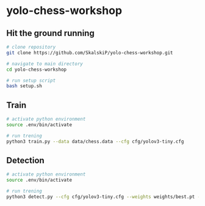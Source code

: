 # yolo-chess-workshop

## Hit the ground running

``` bash
# clone repository
git clone https://github.com/SkalskiP/yolo-chess-workshop.git

# navigate to main directory
cd yolo-chess-workshop

# run setup script
bash setup.sh
```

## Train

``` bash
# activate python environment
source .env/bin/activate

# run trening
python3 train.py --data data/chess.data --cfg cfg/yolov3-tiny.cfg
```

## Detection

``` bash
# activate python environment
source .env/bin/activate

# run trening
python3 detect.py --cfg cfg/yolov3-tiny.cfg --weights weights/best.pt --data data/chess.data 
```
